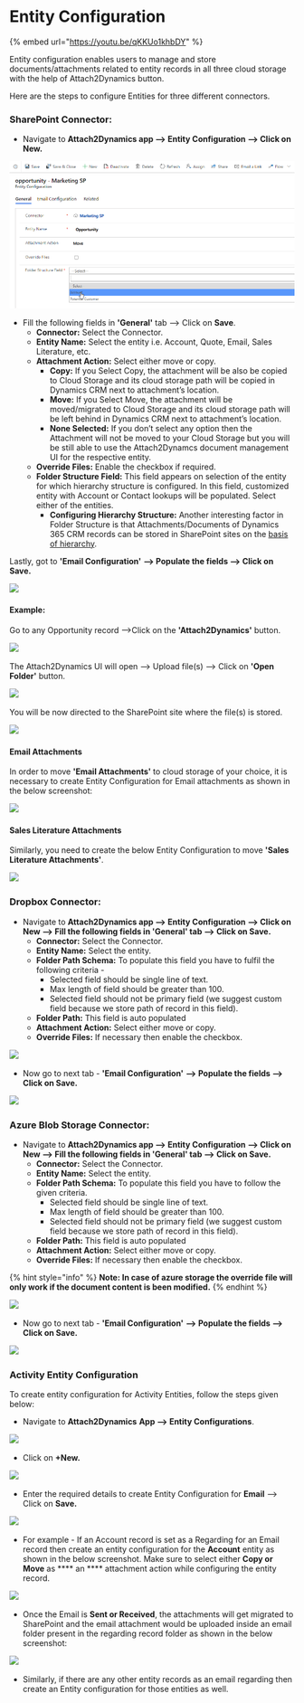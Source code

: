 # Entity Configuration

{% embed url="https://youtu.be/qKKUo1khbDY" %}

Entity configuration enables users to manage and store documents/attachments related to entity records in all three cloud storage with the help of Attach2Dynamics button.

Here are the steps to configure Entities for three different connectors.

### **SharePoint Connector:**

* Navigate to **Attach2Dynamics app --> Entity Configuration --> Click on New.**&#x20;

![](<../../.gitbook/assets/Hier - Copy.png>)

* Fill the following fields in **'General'** tab --> Click on **Save**.
  * **Connector:** Select the Connector.
  * **Entity Name:** Select the entity i.e. Account, Quote, Email, Sales Literature, etc.
  * **Attachment Action:** Select either move or copy.
    * **Copy:** If you Select Copy, the attachment will be also be copied to Cloud Storage and its cloud storage path will be copied in Dynamics CRM next to attachment’s location.&#x20;
    * **Move:** If you Select Move, the attachment will be moved/migrated to Cloud Storage and its cloud storage path will be left behind in Dynamics CRM next to attachment’s location.
    * **None Selected:** If you don’t select any option then the Attachment will not be moved to your Cloud Storage but you will be still able to use the Attach2Dynamcs document management UI for the respective entity.
  * **Override Files:** Enable the checkbox if required.
  * **Folder Structure Field:** This field appears on selection of the entity for which hierarchy structure is configured. In this field, customized entity with Account or Contact lookups will be populated. Select either of the entities.
    * **Configuring Hierarchy Structure:** Another interesting factor in Folder Structure is that Attachments/Documents of Dynamics 365 CRM records can be stored in SharePoint sites on the [basis of hierarchy](https://docs.inogic.com/attach2dynamics/how-to-guides/configuring-hierarchy-structure).

Lastly, got to **'Email Configuration'** **--> Populate the fields --> Click on Save.**

![](../../.gitbook/assets/Entity\_3.png.jpg)

#### Example:

Go to any Opportunity record -->Click on the **'Attach2Dynamics'** button.

![](<../../.gitbook/assets/Entity config example\_1.png>)

The Attach2Dynamics UI will open --> Upload file(s) --> Click on **'Open Folder'** button.

![](<../../.gitbook/assets/Entity config example\_2.png>)

You will be now directed to the SharePoint site where the file(s) is stored.

![](<../../.gitbook/assets/Entity config example\_3.png>)

#### Email Attachments

In order to move **'Email Attachments'** to cloud storage of your choice, it is necessary to create Entity Configuration for Email attachments as shown in the below screenshot:

![](<../../.gitbook/assets/Email con\_1.png>)

#### Sales Literature Attachments

Similarly, you need to create the below Entity Configuration to move **'Sales Literature Attachments'**.

![](../../.gitbook/assets/SLA\_1.png)

### **Dropbox Connector:**

* Navigate to **Attach2Dynamics app --> Entity Configuration --> Click on New --> Fill the following fields in 'General' tab --> Click on Save.**
  * **Connector:** Select the Connector.
  * **Entity Name:** Select the entity.
  * **Folder Path Schema:** To populate this field you have to fulfil the following criteria -
    * Selected field should be single line of text.&#x20;
    * Max length of field should be greater than 100.&#x20;
    * Selected field should not be primary field (we suggest custom field because we store path of record in this field).
  * **Folder Path:** This field is auto populated
  * **Attachment Action:** Select either move or copy.
  * **Override Files:** If necessary then enable the checkbox.

![](<../../.gitbook/assets/Entity DB\_1.png>)

* Now go to next tab - **'Email Configuration'** **--> Populate the fields --> Click on Save.**

![](<../../.gitbook/assets/Entity DB\_2.png>)

### **Azure Blob Storage Connector:**

* Navigate to **Attach2Dynamics app --> Entity Configuration --> Click on New --> Fill the following fields in 'General' tab --> Click on Save.**
  * **Connector:** Select the Connector.
  * **Entity Name:** Select the entity.
  * **Folder Path Schema:** To populate this field you have to follow the given criteria.
    * Selected field should be single line of text.&#x20;
    * Max length of field should be greater than 100.&#x20;
    * Selected field should not be primary field (we suggest custom field because we store path of record in this field).
  * **Folder Path:** This field is auto populated
  * **Attachment Action:** Select either move or copy.
  * **Override Files:** If necessary then enable the checkbox.

{% hint style="info" %}
**Note: In case of azure storage the override file will only work if the document content is been modified.**
{% endhint %}

![](../../.gitbook/assets/Azure\_2.png)

* Now go to next tab - **'Email Configuration'** **--> Populate the fields --> Click on Save.**

![](../../.gitbook/assets/Azure\_3.png)

### Activity Entity Configuration

To create entity configuration for Activity Entities, follow the steps given below:

* Navigate to **Attach2Dynamics** **App --> Entity Configurations**.

![](<../../.gitbook/assets/Entity Config for Activity\_1.png>)

* Click on **+New.**

![](<../../.gitbook/assets/Entity Config for Activity\_2.png>)

* Enter the required details to create Entity Configuration for **Email** --> Click on **Save.**

![](<../../.gitbook/assets/Entity Config for Activity\_3.png>)

* For example - If an Account record is set as a Regarding for an Email record then create an entity configuration for the **Account** entity as shown in the below screenshot. Make sure to select either **Copy or Move** as **** an **** attachment action while configuring the entity record.

![](<../../.gitbook/assets/Entity Config for Activity\_4.png>)

* Once the Email is **Sent or Received**, the attachments will get migrated to SharePoint and the email attachment would be uploaded inside an email folder present in the regarding record folder as shown in the below screenshot:

![](<../../.gitbook/assets/Entity Config for Activity\_5.jpg>)

* Similarly, if there are any other entity records as an email regarding then create an Entity configuration for those entities as well.

&#x20;
